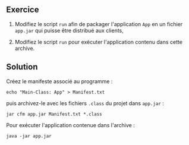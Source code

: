 
Exercice
--------------------------------------------------------------------------------

  1. Modifiez le script `run` afin de packager l'application `App` 
    en un fichier `app.jar` qui puisse être distribué aux clients,
    
  2. Modifiez le script `run` pour exécuter l'application contenu 
     dans cette archive.

Solution
--------------------------------------------------------------------------------

Créez le manifeste associé au programme :

    echo "Main-Class: App" > Manifest.txt

puis archivez-le avec les fichiers `.class` du projet dans `app.jar` :

    jar cfm app.jar Manifest.txt *.class

Pour exécuter l'application contenue dans l'archive :

    java -jar app.jar